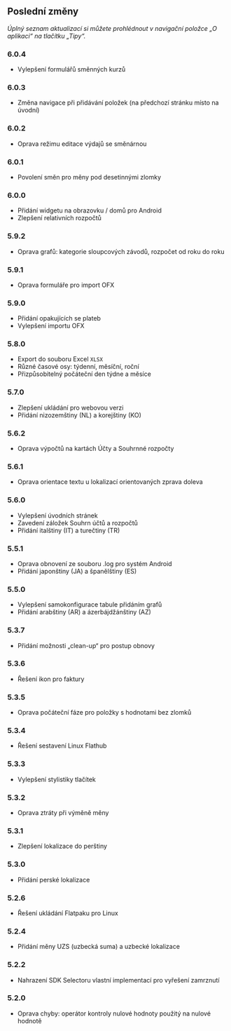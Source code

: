 ## Poslední změny

_Úplný seznam aktualizací si můžete prohlédnout v navigační položce „O aplikaci“ na tlačítku „Tipy“._

### 6.0.4
- Vylepšení formulářů směnných kurzů

### 6.0.3
- Změna navigace při přidávání položek (na předchozí stránku místo na úvodní) 

### 6.0.2
- Oprava režimu editace výdajů se směnárnou

### 6.0.1
- Povolení směn pro měny pod desetinnými zlomky

### 6.0.0
- Přidání widgetu na obrazovku / domů pro Android
- Zlepšení relativních rozpočtů

### 5.9.2
- Oprava grafů: kategorie sloupcových závodů, rozpočet od roku do roku

### 5.9.1
- Oprava formuláře pro import OFX

### 5.9.0
- Přidání opakujících se plateb
- Vylepšení importu OFX

### 5.8.0
- Export do souboru Excel `XLSX`
- Různé časové osy: týdenní, měsíční, roční
- Přizpůsobitelný počáteční den týdne a měsíce

### 5.7.0
- Zlepšení ukládání pro webovou verzi
- Přidání nizozemštiny (NL) a korejštiny (KO)

### 5.6.2
- Oprava výpočtů na kartách Účty a Souhrnné rozpočty

### 5.6.1
- Oprava orientace textu u lokalizací orientovaných zprava doleva 

### 5.6.0
- Vylepšení úvodních stránek
- Zavedení záložek Souhrn účtů a rozpočtů
- Přidání italštiny (IT) a turečtiny (TR)

### 5.5.1
- Oprava obnovení ze souboru .log pro systém Android
- Přidání japonštiny (JA) a španělštiny (ES) 

### 5.5.0
- Vylepšení samokonfigurace tabule přidáním grafů
- Přidání arabštiny (AR) a ázerbájdžánštiny (AZ)

### 5.3.7
- Přidání možnosti „clean-up“ pro postup obnovy  

### 5.3.6
- Řešení ikon pro faktury

### 5.3.5
- Oprava počáteční fáze pro položky s hodnotami bez zlomků

### 5.3.4
- Řešení sestavení Linux Flathub

### 5.3.3
- Vylepšení stylistiky tlačítek

### 5.3.2
- Oprava ztráty při výměně měny

### 5.3.1
- Zlepšení lokalizace do perštiny

### 5.3.0
- Přidání perské lokalizace

### 5.2.6
- Řešení ukládání Flatpaku pro Linux

### 5.2.4
- Přidání měny UZS (uzbecká suma) a uzbecké lokalizace

### 5.2.2
- Nahrazení SDK Selectoru vlastní implementací pro vyřešení zamrznutí

### 5.2.0
- Oprava chyby: operátor kontroly nulové hodnoty použitý na nulové hodnotě
